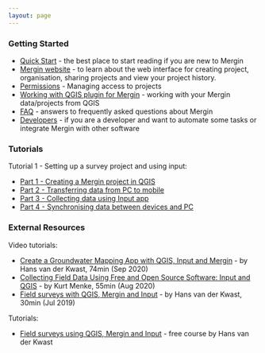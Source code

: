 ```yaml
---
layout: page
---
```


### Getting Started

- [Quick Start](quick-start.html) - the best place to start reading if you are new to Mergin
- [Mergin website](mergin-web) - to learn about the web interface for creating project, organisation, sharing projects and view your project history.
- [Permissions](permissions) - Managing access to projects
- [Working with QGIS plugin for Mergin](working-with-qgis-plugin) - working with your Mergin data/projects from QGIS
- [FAQ](faq.html) - answers to frequently asked questions about Mergin
- [Developers](developers) - if you are a developer and want to automate some tasks or integrate Mergin with other software

### Tutorials

Tutorial 1 - Setting up a survey project and using input:

  - [Part 1 - Creating a Mergin project in QGIS](tutorials/qgis-new-project.html)
  - [Part 2 - Transferring data from PC to mobile](tutorials/data-transfer.html)
  - [Part 3 - Collecting data using Input app](tutorials/using-input.html)
  - [Part 4 - Synchronising data between devices and PC]((tutorials/data-sync.html))


### External Resources

Video tutorials:
- [Create a Groundwater Mapping App with QGIS, Input and Mergin](https://www.youtube.com/watch?v=nlOFbBO40NY) - by Hans van der Kwast, 74min (Sep 2020)
- [Collecting Field Data Using Free and Open Source Software: Input and QGIS](https://www.youtube.com/watch?v=PhLnwk7bAC0) - by Kurt Menke, 55min (Aug 2020)
- [Field surveys with QGIS, Mergin and Input](https://www.youtube.com/watch?v=8AZ9gPAhL_4) - by Hans van der Kwast, 30min (Jul 2019)

Tutorials:
- [Field surveys using QGIS, Mergin and Input](https://ocw.un-ihe.org/mod/book/view.php?id=5497) - free course by Hans van der Kwast
